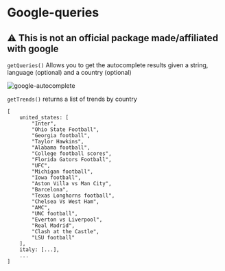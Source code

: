 # Google-queries
## ⚠️ This is not an official package made/affiliated with google

`getQueries()` Allows you to get the autocomplete results given a string, language (optional) and a country (optional)

<img src="https://i.imgur.com/pRlMebl.png" alt="google-autocomplete" /> 
<br>

`getTrends()` returns a list of trends by country

```
[
    united_states: [
        "Inter",
        "Ohio State Football",
        "Georgia football",
        "Taylor Hawkins",
        "Alabama football",
        "College football scores",
        "Florida Gators Football",
        "UFC",
        "Michigan football",
        "Iowa football",
        "Aston Villa vs Man City",
        "Barcelona",
        "Texas Longhorns football",
        "Chelsea Vs West Ham",
        "AMC",
        "UNC football",
        "Everton vs Liverpool",
        "Real Madrid",
        "Clash at the Castle",
        "LSU football"
    ],
    italy: [...],
    ...
]

```
